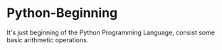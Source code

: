 # Python-Beginning
It's just beginning of the Python Programming Language, consist some basic arithmetic operations. 
